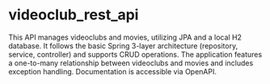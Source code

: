# videoclub_rest_api
This API manages videoclubs and movies, utilizing JPA and a local H2 database. It follows the basic Spring 3-layer architecture (repository, service, controller) and supports CRUD operations. The application features a one-to-many relationship between videoclubs and movies and includes exception handling. Documentation is accessible via OpenAPI.
